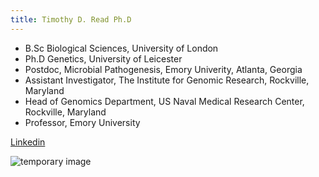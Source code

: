 ```yaml
---
title: Timothy D. Read Ph.D
---
```


* B.Sc Biological Sciences, University of London
* Ph.D Genetics, University of Leicester
* Postdoc, Microbial Pathogenesis, Emory Univerity, Atlanta, Georgia
* Assistant Investigator, The Institute for Genomic Research, Rockville, Maryland
* Head of Genomics Department, US Naval Medical Research Center, Rockville, Maryland
* Professor, Emory University

[Linkedin](https://www.linkedin.com/in/timothydread/)


![temporary image](/read-lab-confederation.github.io/images/IMG_2475.JPG)





